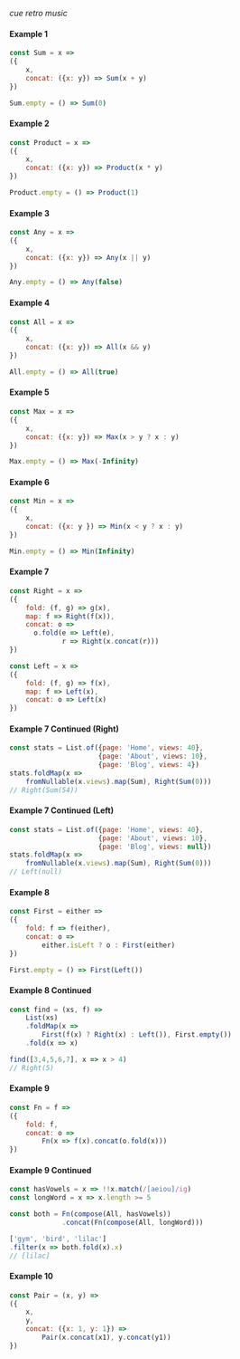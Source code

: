 *cue retro music*

#### Example 1
```javascript
const Sum = x =>
({
    x, 
    concat: ({x: y}) => Sum(x + y)
})

Sum.empty = () => Sum(0)
```

#### Example 2
```javascript
const Product = x =>
({
    x,
    concat: ({x: y}) => Product(x * y)
})

Product.empty = () => Product(1)
```

#### Example 3
```javascript
const Any = x =>
({
    x,
    concat: ({x: y}) => Any(x || y)
})

Any.empty = () => Any(false)
```

#### Example 4
```javascript
const All = x =>
({
    x, 
    concat: ({x: y}) => All(x && y)
})

All.empty = () => All(true)
```

#### Example 5
```javascript
const Max = x =>
({
    x,
    concat: ({x: y}) => Max(x > y ? x : y)
})

Max.empty = () => Max(-Infinity)
```

#### Example 6
```javascript
const Min = x =>
({
    x,
    concat: ({x: y }) => Min(x < y ? x : y)
})

Min.empty = () => Min(Infinity)
```

#### Example 7
```javascript
const Right = x =>
({
    fold: (f, g) => g(x),
    map: f => Right(f(x)),
    concat: o =>
      o.fold(e => Left(e),
             r => Right(x.concat(r)))
})

const Left = x =>
({
    fold: (f, g) => f(x),
    map: f => Left(x),
    concat: o => Left(x)
})
```

#### Example 7 Continued (Right)
```javascript
const stats = List.of({page: 'Home', views: 40},
                      {page: 'About', views: 10},
                      {page: 'Blog', views: 4})
stats.foldMap(x =>
    fromNullable(x.views).map(Sum), Right(Sum(0)))
// Right(Sum(54))
``` 

#### Example 7 Continued (Left)
```javascript
const stats = List.of({page: 'Home', views: 40},
                      {page: 'About', views: 10},
                      {page: 'Blog', views: null})
stats.foldMap(x =>
    fromNullable(x.views).map(Sum), Right(Sum(0)))
// Left(null)
``` 

#### Example 8
```javascript
const First = either =>
({
    fold: f => f(either),
    concat: o =>
        either.isLeft ? o : First(either)
})

First.empty = () => First(Left())
```

#### Example 8 Continued
```javascript
const find = (xs, f) =>
    List(xs)
    .foldMap(x =>
        First(f(x) ? Right(x) : Left()), First.empty())
    .fold(x => x)

find([3,4,5,6,7], x => x > 4)
// Right(5)
```

#### Example 9
```javascript
const Fn = f =>
({
    fold: f,
    concat: o =>
        Fn(x => f(x).concat(o.fold(x)))
})
```

#### Example 9 Continued
```javascript
const hasVowels = x => !!x.match(/[aeiou]/ig)
const longWord = x => x.length >= 5

const both = Fn(compose(All, hasVowels))
             .concat(Fn(compose(All, longWord)))

['gym', 'bird', 'lilac']
.filter(x => both.fold(x).x)
// [lilac]
```

#### Example 10
```javascript
const Pair = (x, y) =>
({
    x,
    y,
    concat: ({x: 1, y: 1}) =>
        Pair(x.concat(x1), y.concat(y1))
})
```
